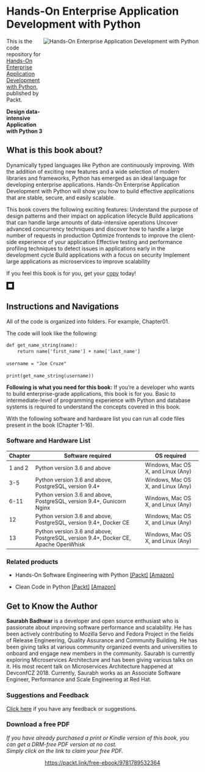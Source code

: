 # Hands-On Enterprise Application Development with Python

<a href="https://www.packtpub.com/application-development/hands-enterprise-application-development-python?utm_source=github&utm_medium=repository&utm_campaign=9781789532364 "><img src="https://www.packtpub.com/media/catalog/product/cache/bf3310292d6e1b4ca15aeea773aca35e/9/7/978178953236420-20copy_0.png" alt="Hands-On Enterprise Application Development with Python" height="256px" align="right"></a>

This is the code repository for [Hands-On Enterprise Application Development with Python](https://www.packtpub.com/application-development/hands-enterprise-application-development-python?utm_source=github&utm_medium=repository&utm_campaign=9781789532364 ), published by Packt.

**Design data-intensive Application with Python 3**

## What is this book about?
Dynamically typed languages like Python are continuously improving. With the addition of exciting new features and a wide selection of modern libraries and frameworks, Python has emerged as an ideal language for developing enterprise applications. Hands-On Enterprise Application Development with Python will show you how to build effective applications that are stable, secure, and easily scalable.

This book covers the following exciting features:
Understand the purpose of design patterns and their impact on application lifecycle 
Build applications that can handle large amounts of data-intensive operations 
Uncover advanced concurrency techniques and discover how to handle a large number of requests in production 
Optimize frontends to improve the client-side experience of your application 
Effective testing and performance profiling techniques to detect issues in applications early in the development cycle 
Build applications with a focus on security 
Implement large applications as microservices to improve scalability 

If you feel this book is for you, get your [copy](https://www.amazon.com/dp/1789532361) today!

<a href="https://www.packtpub.com/?utm_source=github&utm_medium=banner&utm_campaign=GitHubBanner"><img src="https://raw.githubusercontent.com/PacktPublishing/GitHub/master/GitHub.png" 
alt="https://www.packtpub.com/" border="5" /></a>

## Instructions and Navigations
All of the code is organized into folders. For example, Chapter01.

The code will look like the following:
```
def get_name_string(name):
    return name['first_name'] + name['last_name']

username = "Joe Cruze"

print(get_name_string(username))
```

**Following is what you need for this book:**
If you’re a developer who wants to build enterprise-grade applications, this book is for you. Basic to intermediate-level of programming experience with Python and database systems is required to understand the concepts covered in this book.

With the following software and hardware list you can run all code files present in the book (Chapter 1-16).
### Software and Hardware List
| Chapter | Software required | OS required |
| -------- | ------------------------------------ | ----------------------------------- |
| 1 and 2 | Python version 3.6 and above | Windows, Mac OS X, and Linux (Any) |
| 3-5 | Python version 3.6 and above, PostgreSQL, version 9.4+ | Windows, Mac OS X, and Linux (Any) |
| 6-11 | Python version 3.6 and above, PostgreSQL, version 9.4+, Gunicorn Nginx | Windows, Mac OS X, and Linux (Any) |
| 12 | Python version 3.6 and above, PostgreSQL, version 9.4+, Docker CE | Windows, Mac OS X, and Linux (Any) |
| 13 | Python version 3.6 and above, PostgreSQL, version 9.4+, Docker CE, Apache OpenWhisk | Windows, Mac OS X, and Linux (Any) |


### Related products
* Hands-On Software Engineering with Python [[Packt]](https://www.packtpub.com/application-development/hands-software-engineering-python?utm_source=github&utm_medium=repository&utm_campaign=9781788622011 ) [[Amazon]](https://www.amazon.com/dp/1788622014)

* Clean Code in Python [[Packt]](https://www.packtpub.com/application-development/clean-code-python?utm_source=github&utm_medium=repository&utm_campaign=9781788835831 ) [[Amazon]](https://www.amazon.com/dp/1788835832)


## Get to Know the Author
**Saurabh Badhwar**
is a developer and open source enthusiast who is passionate about improving software performance and scalability. He has been actively contributing to Mozilla Servo and Fedora Project in the fields of Release Engineering, Quality Assurance and Community Building. He has been giving talks at various community organized events and universities to onboard and engage new members in the community. Saurabh is currently exploring Microservices Architecture and has been giving various talks on it. His most recent talk on Microservices Architecture happened at DevconfCZ 2018. Currently, Saurabh works as an Associate Software Engineer, Performance and Scale Engineering at Red Hat. 


### Suggestions and Feedback
[Click here](https://docs.google.com/forms/d/e/1FAIpQLSdy7dATC6QmEL81FIUuymZ0Wy9vH1jHkvpY57OiMeKGqib_Ow/viewform) if you have any feedback or suggestions.


### Download a free PDF

 <i>If you have already purchased a print or Kindle version of this book, you can get a DRM-free PDF version at no cost.<br>Simply click on the link to claim your free PDF.</i>
<p align="center"> <a href="https://packt.link/free-ebook/9781789532364">https://packt.link/free-ebook/9781789532364 </a> </p>